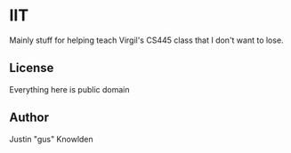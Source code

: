 # IIT

Mainly stuff for helping teach Virgil's CS445 class that I don't want to lose.

## License

Everything here is public domain

## Author

Justin "gus" Knowlden